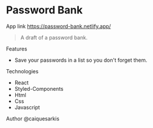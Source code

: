 # Password Bank

App link https://password-bank.netlify.app/

> A draft of a password bank. 

Features
- Save your passwords in a list so you don't forget them.

Technologies
- React
- Styled-Components
- Html
- Css
- Javascript

Author @caiquesarkis

